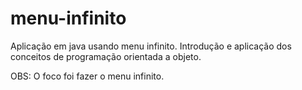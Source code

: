 # menu-infinito
Aplicação em java usando menu infinito. Introdução e aplicação dos conceitos de programação orientada a objeto.

OBS: O foco foi fazer o menu infinito.


